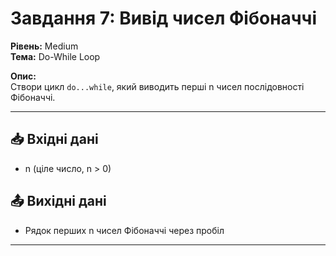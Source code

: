 # Завдання 7: Вивід чисел Фібоначчі

**Рівень:** Medium  
**Тема:** Do-While Loop  

**Опис:**  
Створи цикл `do...while`, який виводить перші n чисел послідовності Фібоначчі.

---

## 📥 Вхідні дані
- n (ціле число, n > 0)

## 📤 Вихідні дані
- Рядок перших n чисел Фібоначчі через пробіл

---